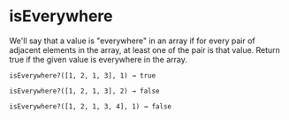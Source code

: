 # isEverywhere

We'll say that a value is "everywhere" in an array if for every pair of adjacent elements in the array, at least one of the pair is that value. Return true if the given value is everywhere in the array.

```
isEverywhere?([1, 2, 1, 3], 1) → true

isEverywhere?([1, 2, 1, 3], 2) → false

isEverywhere?([1, 2, 1, 3, 4], 1) → false
```

